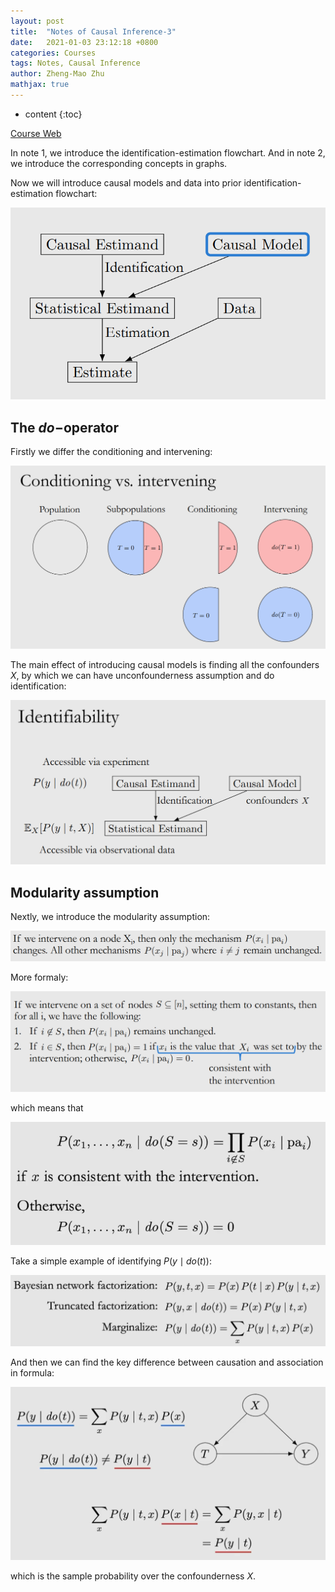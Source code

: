 ```yaml
---
layout: post
title:  "Notes of Causal Inference-3"
date:   2021-01-03 23:12:18 +0800
categories: Courses
tags: Notes, Causal Inference
author: Zheng-Mao Zhu
mathjax: true
---
```


* content
{:toc}

[Course Web](https://www.bradyneal.com/causal-inference-course)

In note 1, we introduce the identification-estimation flowchart. And in note 2, we introduce the corresponding concepts in graphs.

Now we will introduce causal models and data into prior identification-estimation flowchart:

![image-1](\images\2021-01-03-Causal-3\image-1.png)

## The $do-$operator

Firstly we differ the conditioning and intervening: 

![image-1](\images\2021-01-03-Causal-3\image-2.png)

The main effect of introducing causal models is finding all the confounders $X$, by which we can have unconfounderness assumption and do identification:

![image-1](\images\2021-01-03-Causal-3\image-3.png)

## Modularity assumption

Nextly, we introduce the modularity assumption:

![image-1](\images\2021-01-03-Causal-3\image-4.png)

More formaly:

![image-1](\images\2021-01-03-Causal-3\image-5.png)

which means that

![image-1](\images\2021-01-03-Causal-3\image-6.png)

Take a simple example of identifying $P(y \mid do(t))$:

![image-1](\images\2021-01-03-Causal-3\image-7.png)

And then we can find the key difference between causation and association in formula:

![image-1](\images\2021-01-03-Causal-3\image-8.png)

which is the sample probability over the confounderness $X$.
